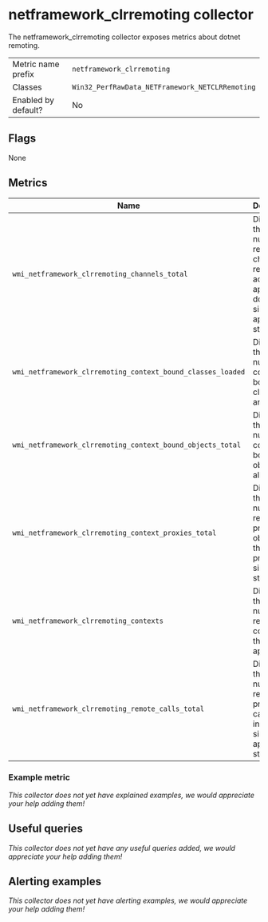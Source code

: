 # netframework_clrremoting collector

The netframework_clrremoting collector exposes metrics about dotnet remoting.

|||
-|-
Metric name prefix  | `netframework_clrremoting`
Classes             | `Win32_PerfRawData_NETFramework_NETCLRRemoting`
Enabled by default? | No

## Flags

None

## Metrics

Name | Description | Type | Labels
-----|-------------|------|-------
`wmi_netframework_clrremoting_channels_total` | Displays the total number of remoting channels registered across all application domains since application started. | counter | `process`
`wmi_netframework_clrremoting_context_bound_classes_loaded` | Displays the current number of context-bound classes that are loaded. | gauge | `process`
`wmi_netframework_clrremoting_context_bound_objects_total` | Displays the total number of context-bound objects allocated. | counter | `process`
`wmi_netframework_clrremoting_context_proxies_total` | Displays the total number of remoting proxy objects in this process since it started. | counter | `process`
`wmi_netframework_clrremoting_contexts` | Displays the current number of remoting contexts in the application. | gauge | `process`
`wmi_netframework_clrremoting_remote_calls_total` | Displays the total number of remote procedure calls invoked since the application started. | counter | `process`

### Example metric
_This collector does not yet have explained examples, we would appreciate your help adding them!_

## Useful queries
_This collector does not yet have any useful queries added, we would appreciate your help adding them!_

## Alerting examples
_This collector does not yet have alerting examples, we would appreciate your help adding them!_
